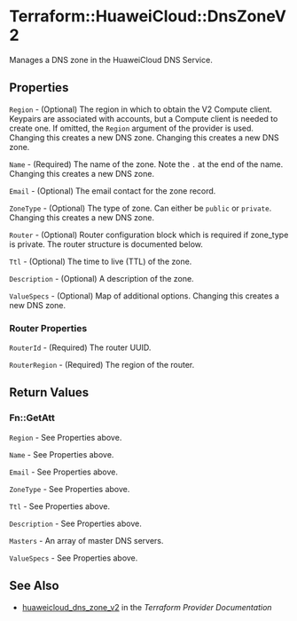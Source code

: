 # Terraform::HuaweiCloud::DnsZoneV2

Manages a DNS zone in the HuaweiCloud DNS Service.

## Properties

`Region` - (Optional) The region in which to obtain the V2 Compute client.
Keypairs are associated with accounts, but a Compute client is needed to
create one. If omitted, the `Region` argument of the provider is used.
Changing this creates a new DNS zone. Changing this creates a new DNS zone.

`Name` - (Required) The name of the zone. Note the `.` at the end of the name.
Changing this creates a new DNS zone.

`Email` - (Optional) The email contact for the zone record.

`ZoneType` - (Optional) The type of zone. Can either be `public` or `private`.
Changing this creates a new DNS zone.

`Router` - (Optional) Router configuration block which is required if zone_type is private.
The router structure is documented below.

`Ttl` - (Optional) The time to live (TTL) of the zone.

`Description` - (Optional) A description of the zone.

`ValueSpecs` - (Optional) Map of additional options. Changing this creates a
new DNS zone.

### Router Properties

`RouterId` - (Required) The router UUID.

`RouterRegion` - (Required) The region of the router.


## Return Values

### Fn::GetAtt

`Region` - See Properties above.

`Name` - See Properties above.

`Email` - See Properties above.

`ZoneType` - See Properties above.

`Ttl` - See Properties above.

`Description` - See Properties above.

`Masters` - An array of master DNS servers.

`ValueSpecs` - See Properties above.

## See Also

* [huaweicloud_dns_zone_v2](https://www.terraform.io/docs/providers/huaweicloud/r/dns_zone_v2.html) in the _Terraform Provider Documentation_